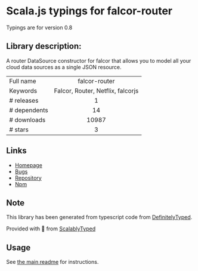 
# Scala.js typings for falcor-router

Typings are for version 0.8

## Library description:
A router DataSource constructor for falcor that allows you to model all your cloud data sources as a single JSON resource.

|                    |                 |
| ------------------ | :-------------: |
| Full name          | falcor-router |
| Keywords           | Falcor, Router, Netflix, falcorjs |
| # releases         | 1 |
| # dependents       | 14 |
| # downloads        | 10987 |
| # stars            | 3 |

## Links
- [Homepage](https://github.com/Netflix/falcor-router)
- [Bugs](https://github.com/Netflix/falcor-router/issues)
- [Repository](https://github.com/Netflix/falcor-router)
- [Npm](https://www.npmjs.com/package/falcor-router)
    


## Note
This library has been generated from typescript code from [DefinitelyTyped](https://definitelytyped.org).

Provided with :purple_heart: from [ScalablyTyped](https://github.com/oyvindberg/ScalablyTyped)

## Usage
See [the main readme](../../readme.md) for instructions.


